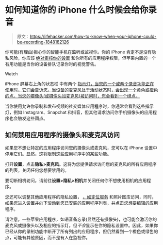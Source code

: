 # 如何知道你的 iPhone 什么时候会给你录音

> 原文：<https://lifehacker.com/how-to-know-when-your-iphone-could-be-recording-1848182126>

你可能(有理由)担心你的智能手机在监听或监视你。你的 iPhone 肯定不是没有隐私风险，你应该 [绝对审核你的设置](https://lifehacker.com/your-iphone-apps-know-way-too-much-about-you-1847964294) 和你所有的应用程序权限，但苹果内置的一个有用功能是当你的设备排队记录你时的视觉警告。

Watch

iPhone 屏幕右上角的状态栏 中有两个 [指示灯，当您的一个或两个录音功能正在使用时，它们会告诉您。当设备的麦克风处于活动状态时，会出现一个黄色或橙色的点。当您的摄像头(或摄像头加麦克风)被访问时，您会看到一个绿点。](https://support.apple.com/en-us/HT211876) 

当你使用允许你录制和发布视频的社交媒体应用程序时，你通常会看到这些指示灯，例如 Instagram、Snapchat 和抖音，但其他请求访问你手机摄像头的应用程序也会触发这些圆点。

## 如何禁用应用程序的摄像头和麦克风访问

如果您不想让特定的应用程序访问您的摄像头或麦克风，您可以在 iPhone 设置中停用它们。显然，这将限制这些应用程序中的某些功能。

打开**设置**，点击**隐私>麦克风**。这将为您提供请求访问您的麦克风的所有应用程序的列表。关闭任何您想要禁用的。

要切断相机访问，请前往**设置>隐私>相机**并关闭任何你不想使用相机的应用程序。

您还可以调整其他应用程序的隐私设置， [，如定位服务](https://lifehacker.com/how-to-stop-your-iphone-and-its-apps-from-tracking-your-1847585595) 和照片图库访问，同时，如果您进入设置并向下滚动到您已安装的应用程序列表，并点击您想要编辑的应用程序。

请注意，一些苹果应用程序，如语音备忘录(显然还有摄像头)，也可能会激活你的麦克风或摄像头以及相应的指示灯，但*不会*显示在你的隐私设置中。因此，如果你已经从你的录制功能中断开了所有列出的应用程序，但仍然看到一个橙色或绿色的点，可能有其他原因，而不是有人在监视你。